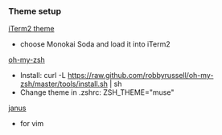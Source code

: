 ### Theme setup

[iTerm2 theme](http://iterm2colorschemes.com/)
  - choose Monokai Soda and load it into iTerm2

[oh-my-zsh](https://github.com/robbyrussell/oh-my-zsh)
  - Install: curl -L https://raw.github.com/robbyrussell/oh-my-zsh/master/tools/install.sh | sh
  - Change theme in .zshrc: ZSH_THEME="muse"

[janus](https://github.com/carlhuda/janus)
  - for vim
